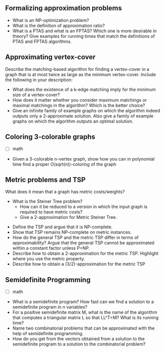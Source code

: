 ## Formalizing approximation problems

- What is an NP-optimization problem?
- What is the definition of approximation ratio?
- What is a PTAS and what is an FPTAS? Which one is more desirable in theory? Give examples for running times that match the definitions of PTAS and FPTAS algorithms.

## Approximating vertex-cover

Describe the matching-based algorithm for finding a vertex-cover in a graph that is at most twice as large as the minimum vertex-cover. Include the following in your description:

- What does the existence of a k-edge matching imply for the minimum size of a vertex-cover?
- How does it matter whether you consider maximum matchings or maximal matchings in the algorithm? Which is the better choice?
- Give an infinite family of example graphs on which the algorithm indeed outputs only a 2-approximate solution. Also give a family of example graphs on which the algorithm outputs an optimal solution.

## Coloring 3-colorable graphs

- [ ] math

* Given a 3-colorable n-vertex graph, show how you can in polynomial time find a proper O(sqrt(n))-coloring of the graph

## Metric problems and TSP

What does it mean that a graph has metric costs/weights?

- What is the Steiner Tree problem?
  - How can it be reduced to a version in which the input graph is required to have metric costs?
  - Give a 2-approximation for Metric Steiner Tree.

* Define the TSP and argue that it is NP-complete.
* Show that TSP remains NP-complete on metric instances.
* How do the general TSP and the metric TSP differ in terms of approximability? Argue that the general TSP cannot be approximated within a constant factor unless P=NP.
* Describe how to obtain a 2-approximation for the metric TSP. Highlight where you use the metric property.
* Describe how to obtain a (3/2)-approximation for the metric TSP

## Semidefinite Programming

- [ ] math
- What is a semidefinite program? How fast can we find a solution to a semidefinite program in n variables?
- For a positive semidefinite matrix M, what is the name of the algorithm that computes a triangular matrix L so that LL^T=M? What is its running time?
- Name two combinatorial problems that can be approximated with the help of semidefinite programming.
- How do you get from the vectors obtained from a solution to the semidefinite program to a solution to the combinatorial problem?

